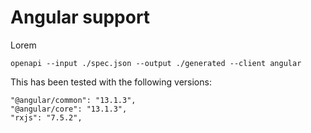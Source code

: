 # Angular support

Lorem

`openapi --input ./spec.json --output ./generated --client angular`

This has been tested with the following versions:

```
"@angular/common": "13.1.3",
"@angular/core": "13.1.3",
"rxjs": "7.5.2",
```
